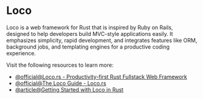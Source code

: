 # Loco

Loco is a web framework for Rust that is inspired by Ruby on Rails, designed to help developers build MVC-style applications easily. It emphasizes simplicity, rapid development, and integrates features like ORM, background jobs, and templating engines for a productive coding experience.

Visit the following resources to learn more:

- [@official@Loco.rs - Productivity-first Rust Fullstack Web Framework](https://loco.rs/)
- [@official@The Loco Guide - Loco.rs](https://loco.rs/docs/getting-started/guide/)
- [@article@Getting Started with Loco in Rust](https://www.shuttle.dev/blog/2023/12/28/using-loco-rust-rails)